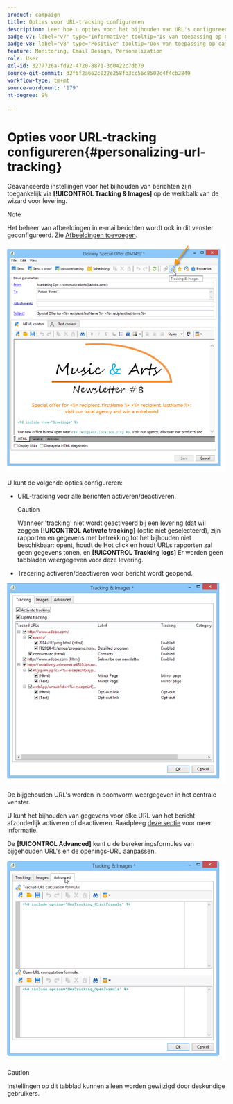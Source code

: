 ```yaml
---
product: campaign
title: Opties voor URL-tracking configureren
description: Leer hoe u opties voor het bijhouden van URL's configureert
badge-v7: label="v7" type="Informative" tooltip="Is van toepassing op Campaign Classic v7"
badge-v8: label="v8" type="Positive" tooltip="Ook van toepassing op campagne v8"
feature: Monitoring, Email Design, Personalization
role: User
exl-id: 3277726a-fd92-4720-8871-3d0422c7db70
source-git-commit: d2f5f2a662c022e258fb3cc56c8502c4f4cb2849
workflow-type: tm+mt
source-wordcount: '179'
ht-degree: 9%

---
```


# Opties voor URL-tracking configureren{#personalizing-url-tracking}

Geavanceerde instellingen voor het bijhouden van berichten zijn toegankelijk via **[!UICONTROL Tracking & Images]** op de werkbalk van de wizard voor levering.

>[!NOTE]
>
>Het beheer van afbeeldingen in e-mailberichten wordt ook in dit venster geconfigureerd. Zie [Afbeeldingen toevoegen](defining-the-email-content.md#adding-images).

![](assets/s_ncs_user_email_del_tracking_ico.png)

U kunt de volgende opties configureren:

* URL-tracking voor alle berichten activeren/deactiveren.

  >[!CAUTION]
  >
  >Wanneer &#39;tracking&#39; niet wordt geactiveerd bij een levering (dat wil zeggen **[!UICONTROL Activate tracking]** (optie niet geselecteerd), zijn rapporten en gegevens met betrekking tot het bijhouden niet beschikbaar: opent, houdt de Hot click en houdt URLs rapporten zal geen gegevens tonen, en **[!UICONTROL Tracking logs]** Er worden geen tabbladen weergegeven voor deze levering.

* Tracering activeren/deactiveren voor bericht wordt geopend.

![](assets/s_ncs_user_email_del_tracking_param.png)

De bijgehouden URL&#39;s worden in boomvorm weergegeven in het centrale venster.

U kunt het bijhouden van gegevens voor elke URL van het bericht afzonderlijk activeren of deactiveren. Raadpleeg [deze sectie](how-to-configure-tracked-links.md) voor meer informatie.

De **[!UICONTROL Advanced]** kunt u de berekeningsformules van bijgehouden URL&#39;s en de openings-URL aanpassen.

![](assets/s_ncs_user_email_del_tracking_param_adv.png)

>[!CAUTION]
>
>Instellingen op dit tabblad kunnen alleen worden gewijzigd door deskundige gebruikers.
